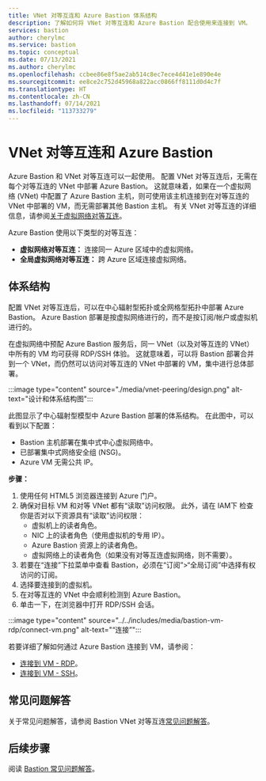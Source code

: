 ```yaml
---
title: VNet 对等互连和 Azure Bastion 体系结构
description: 了解如何将 VNet 对等互连和 Azure Bastion 配合使用来连接到 VM。
services: bastion
author: cherylmc
ms.service: bastion
ms.topic: conceptual
ms.date: 07/13/2021
ms.author: cherylmc
ms.openlocfilehash: ccbee86e8f5ae2ab514c8ec7ece4d41e1e890e4e
ms.sourcegitcommit: ee8ce2c752d45968a822acc0866ff8111d0d4c7f
ms.translationtype: HT
ms.contentlocale: zh-CN
ms.lasthandoff: 07/14/2021
ms.locfileid: "113733279"
---
```

# <a name="vnet-peering-and-azure-bastion"></a>VNet 对等互连和 Azure Bastion

Azure Bastion 和 VNet 对等互连可以一起使用。 配置 VNet 对等互连后，无需在每个对等互连的 VNet 中部署 Azure Bastion。 这就意味着，如果在一个虚拟网络 (VNet) 中配置了 Azure Bastion 主机，则可使用该主机连接到在对等互连的 VNet 中部署的 VM，而无需部署其他 Bastion 主机。 有关 VNet 对等互连的详细信息，请参阅[关于虚拟网络对等互连](../virtual-network/virtual-network-peering-overview.md)。

Azure Bastion 使用以下类型的对等互连：

* **虚拟网络对等互连：** 连接同一 Azure 区域中的虚拟网络。
* **全局虚拟网络对等互连：** 跨 Azure 区域连接虚拟网络。

## <a name="architecture"></a>体系结构

配置 VNet 对等互连后，可以在中心辐射型拓扑或全网格型拓扑中部署 Azure Bastion。 Azure Bastion 部署是按虚拟网络进行的，而不是按订阅/帐户或虚拟机进行的。

在虚拟网络中预配 Azure Bastion 服务后，同一 VNet（以及对等互连的 VNet）中所有的 VM 均可获得 RDP/SSH 体验。 这就意味着，可以将 Bastion 部署合并到一个 VNet，而仍然可以访问对等互连的 VNet 中部署的 VM，集中进行总体部署。

:::image type="content" source="./media/vnet-peering/design.png" alt-text="设计和体系结构图":::

此图显示了中心辐射型模型中 Azure Bastion 部署的体系结构。 在此图中，可以看到以下配置：

* Bastion 主机部署在集中式中心虚拟网络中。
* 已部署集中式网络安全组 (NSG)。
* Azure VM 无需公共 IP。

**步骤：**

1. 使用任何 HTML5 浏览器连接到 Azure 门户。
2. 确保对目标 VM 和对等 VNet 都有“读取”访问权限。 此外，请在 IAM下 检查你是否对以下资源具有“读取”访问权限：
   * 虚拟机上的读者角色。
   * NIC 上的读者角色（使用虚拟机的专用 IP）。
   * Azure Bastion 资源上的读者角色。
   * 虚拟网络上的读者角色（如果没有对等互连虚拟网络，则不需要）。
3. 若要在“连接”下拉菜单中查看 Bastion，必须在“订阅”>“全局订阅”中选择有权访问的订阅。
4. 选择要连接到的虚拟机。
5. 在对等互连的 VNet 中会顺利检测到 Azure Bastion。
6. 单击一下，在浏览器中打开 RDP/SSH 会话。

  :::image type="content" source="../../includes/media/bastion-vm-rdp/connect-vm.png" alt-text="“连接”":::

   若要详细了解如何通过 Azure Bastion 连接到 VM，请参阅：

   * [连接到 VM - RDP](bastion-connect-vm-rdp.md)。
   * [连接到 VM - SSH](bastion-connect-vm-ssh.md)。

## <a name="faq"></a>常见问题解答

关于常见问题解答，请参阅 Bastion VNet 对等互连[常见问题解答](bastion-faq.md#peering)。

## <a name="next-steps"></a>后续步骤

阅读 [Bastion 常见问题解答](bastion-faq.md)。
